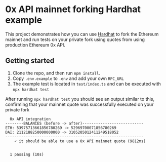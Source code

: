 # 0x API mainnet forking Hardhat example

This project demonstrates how you can use [Hardhat](https://hardhat.org) to fork the Ethereum mainnet and run tests on your private fork using quotes from using production Ethereum 0x API.

## Getting started

1. Clone the repo, and then run `npm install`.
1. Copy `.env.example` to `.env` and add your own `RPC_URL`
1. The example test is located in `test/index.ts` and can be executed with `npx hardhat test`

After running `npx hardhat test` you should see an output similar to this, confirming that your mainnet quote was successfully executed on your private fork

```shell
  0x API integration
--------BALANCES (before -> after)---------------------------
ETH: 53975713661856780269 -> 52969700071856780269
DAI: 2112188250000000000 -> 3105205012411249518052
-------------------------------------------------------------
    ✓ it should be able to use a 0x API mainnet quote (9812ms)


  1 passing (10s)
```
